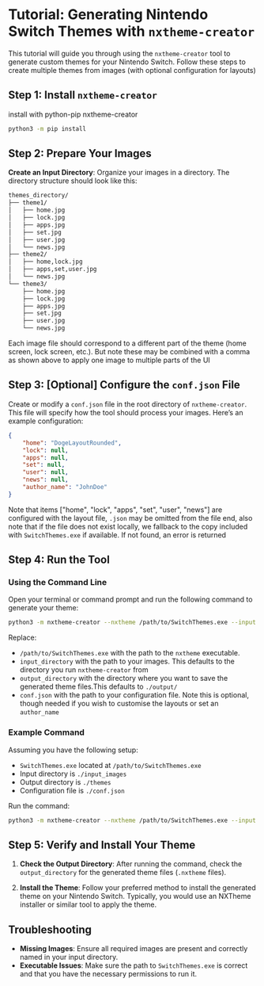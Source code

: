 
# **Tutorial: Generating Nintendo Switch Themes with `nxtheme-creator`**

This tutorial will guide you through using the `nxtheme-creator` tool to generate custom themes for your Nintendo Switch. Follow these steps to create multiple themes from images (with optional configuration for layouts)

## **Step 1: Install `nxtheme-creator`**

install with python-pip nxtheme-creator

```sh
python3 -m pip install
```

## **Step 2: Prepare Your Images**

**Create an Input Directory**: Organize your images in a directory. The directory structure should look like this:

```sh
themes_directory/
├── theme1/
│   ├── home.jpg
│   ├── lock.jpg
│   ├── apps.jpg
│   ├── set.jpg
│   ├── user.jpg
│   └── news.jpg
├── theme2/
│   ├── home,lock.jpg
│   ├── apps,set,user.jpg
│   └── news.jpg
└── theme3/
	├── home.jpg
	├── lock.jpg
	├── apps.jpg
	├── set.jpg
	├── user.jpg
	└── news.jpg
```

Each image file should correspond to a different part of the theme (home screen, lock screen, etc.). But note these may be combined with a comma as shown above to apply one image to multiple parts of the UI

## **Step 3: \[Optional] Configure the `conf.json` File**

Create or modify a `conf.json` file in the root directory of `nxtheme-creator`. This file will specify how the tool should process your images. Here’s an example configuration:

```json
{
	"home": "DogeLayoutRounded",
	"lock": null,
	"apps": null,
	"set": null,
	"user": null,
	"news": null,
	"author_name": "JohnDoe"
}

```

Note that items ["home", "lock", "apps", "set", "user", "news"] are configured with the layout file, `.json` may be omitted from the file end, also note that if the file does not exist locally, we fallback to the copy included with `SwitchThemes.exe` if available. If not found, an error is returned

## **Step 4: Run the Tool**

### **Using the Command Line**

Open your terminal or command prompt and run the following command to generate your theme:

```bash
python3 -m nxtheme-creator --nxtheme /path/to/SwitchThemes.exe --input input_directory --output output_directory --config conf.json
```

Replace:

- `/path/to/SwitchThemes.exe` with the path to the `nxtheme` executable.
- `input_directory` with the path to your images. This defaults to the directory you run `nxtheme-creator` from
- `output_directory` with the directory where you want to save the generated theme files.This defaults to `./output/`
- `conf.json` with the path to your configuration file. Note this is optional, though needed if you wish to customise the layouts or set an `author_name`

### **Example Command**

Assuming you have the following setup:

- `SwitchThemes.exe` located at `/path/to/SwitchThemes.exe`
- Input directory is `./input_images`
- Output directory is `./themes`
- Configuration file is `./conf.json`

Run the command:

```bash
python3 -m nxtheme-creator --nxtheme /path/to/SwitchThemes.exe --input ./input_images --output ./themes --config ./conf.json
```

## **Step 5: Verify and Install Your Theme**

1. **Check the Output Directory**: After running the command, check the `output_directory` for the generated theme files (`.nxtheme` files).

2. **Install the Theme**: Follow your preferred method to install the generated theme on your Nintendo Switch. Typically, you would use an NXTheme installer or similar tool to apply the theme.

## **Troubleshooting**

- **Missing Images**: Ensure all required images are present and correctly named in your input directory.
- **Executable Issues**: Make sure the path to `SwitchThemes.exe` is correct and that you have the necessary permissions to run it.
